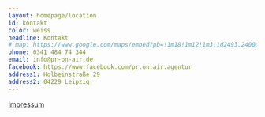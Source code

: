 ```yaml
---
layout: homepage/location
id: kontakt
color: weiss
headline: Kontakt
# map: https://www.google.com/maps/embed?pb=!1m18!1m12!1m3!1d2493.2400085515346!2d12.338510051650331!3d51.32510517950532!2m3!1f0!2f0!3f0!3m2!1i1024!2i768!4f13.1!3m3!1m2!1s0x47a6f77660d42175%3A0x4f54f5b153a701f7!2sHolbeinstra%C3%9Fe+29%2C+04229+Leipzig%2C+Germany!5e0!3m2!1sen!2sau!4v1543113166013
phone: 0341 484 74 344
email: info@pr-on-air.de
facebook: https://www.facebook.com/pr.on.air.agentur
address1: Holbeinstraße 29
address2: 04229 Leipzig
---
```


[Impressum](/impressum)
